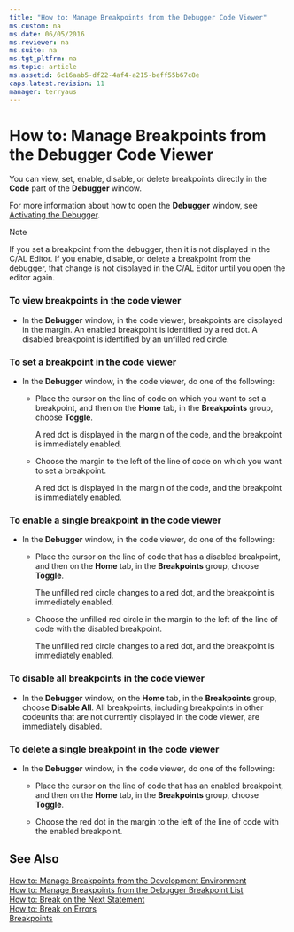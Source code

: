 ```yaml
---
title: "How to: Manage Breakpoints from the Debugger Code Viewer"
ms.custom: na
ms.date: 06/05/2016
ms.reviewer: na
ms.suite: na
ms.tgt_pltfrm: na
ms.topic: article
ms.assetid: 6c16aab5-df22-4af4-a215-beff55b67c8e
caps.latest.revision: 11
manager: terryaus
---
```

# How to: Manage Breakpoints from the Debugger Code Viewer
You can view, set, enable, disable, or delete breakpoints directly in the **Code** part of the **Debugger** window.  
  
 For more information about how to open the **Debugger** window, see [Activating the Debugger](Activating-the-Debugger.md).  
  
> [!NOTE]  
>  If you set a breakpoint from the debugger, then it is not displayed in the C\/AL Editor. If you enable, disable, or delete a breakpoint from the debugger, that change is not displayed in the C\/AL Editor until you open the editor again.  
  
### To view breakpoints in the code viewer  
  
-   In the **Debugger** window, in the code viewer, breakpoints are displayed in the margin. An enabled breakpoint is identified by a red dot. A disabled breakpoint is identified by an unfilled red circle.  
  
### To set a breakpoint in the code viewer  
  
-   In the **Debugger** window, in the code viewer, do one of the following:  
  
    -   Place the cursor on the line of code on which you want to set a breakpoint, and then on the **Home** tab, in the **Breakpoints** group, choose **Toggle**.  
  
         A red dot is displayed in the margin of the code, and the breakpoint is immediately enabled.  
  
    -   Choose the margin to the left of the line of code on which you want to set a breakpoint.  
  
         A red dot is displayed in the margin of the code, and the breakpoint is immediately enabled.  
  
### To enable a single breakpoint in the code viewer  
  
-   In the **Debugger** window, in the code viewer, do one of the following:  
  
    -   Place the cursor on the line of code that has a disabled breakpoint, and then on the **Home** tab, in the **Breakpoints** group, choose **Toggle**.  
  
         The unfilled red circle changes to a red dot, and the breakpoint is immediately enabled.  
  
    -   Choose the unfilled red circle in the margin to the left of the line of code with the disabled breakpoint.  
  
         The unfilled red circle changes to a red dot, and the breakpoint is immediately enabled.  
  
### To disable all breakpoints in the code viewer  
  
-   In the **Debugger** window, on the **Home** tab, in the **Breakpoints** group, choose **Disable All**. All breakpoints, including breakpoints in other codeunits that are not currently displayed in the code viewer, are immediately disabled.  
  
### To delete a single breakpoint in the code viewer  
  
-   In the **Debugger** window, in the code viewer, do one of the following:  
  
    -   Place the cursor on the line of code that has an enabled breakpoint, and then on the **Home** tab, in the **Breakpoints** group, choose **Toggle**.  
  
    -   Choose the red dot in the margin to the left of the line of code with the enabled breakpoint.  
  
## See Also  
 [How to: Manage Breakpoints from the Development Environment](../Topic/How%20to:%20Manage%20Breakpoints%20from%20the%20Development%20Environment.md)   
 [How to: Manage Breakpoints from the Debugger Breakpoint List](../Topic/How%20to:%20Manage%20Breakpoints%20from%20the%20Debugger%20Breakpoint%20List.md)   
 [How to: Break on the Next Statement](../Topic/How%20to:%20Break%20on%20the%20Next%20Statement.md)   
 [How to: Break on Errors](../Topic/How%20to:%20Break%20on%20Errors.md)   
 [Breakpoints](Breakpoints.md)
